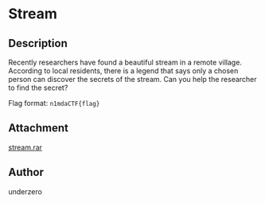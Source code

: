 # Stream

## Description
Recently researchers have found a beautiful stream in a remote village.
According to local residents, there is a legend that says only a chosen person can discover the secrets of the stream. Can you help the researcher to find the secret?

Flag format: `n1mdaCTF{flag}`

## Attachment
[stream.rar](./dist/stream.rar)

## Author
underzero